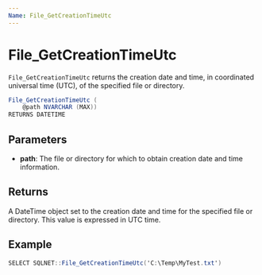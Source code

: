 ```yaml
---
Name: File_GetCreationTimeUtc
---
```


# File_GetCreationTimeUtc

`File_GetCreationTimeUtc` returns the creation date and time, in coordinated universal time (UTC), of the specified file or directory.

```csharp
File_GetCreationTimeUtc (
	@path NVARCHAR (MAX))
RETURNS DATETIME
```

## Parameters

 - **path**: The file or directory for which to obtain creation date and time information.

## Returns

A DateTime object set to the creation date and time for the specified file or directory. This value is expressed in UTC time.

## Example

```csharp
SELECT SQLNET::File_GetCreationTimeUtc('C:\Temp\MyTest.txt')
```

